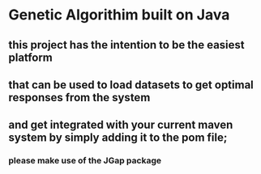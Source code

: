 # Genetic Algorithim built on Java

## this project has the intention to be the easiest platform
## that can be used to load datasets to get optimal responses from the system
## and get integrated with your current maven system by simply adding it to the pom file;

### please make use of the JGap package